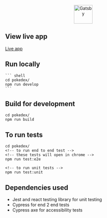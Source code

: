 <p align="center">
    <img alt="Gatsby" src="https://cdn2.bulbagarden.net/upload/4/4b/Pok%C3%A9dex_logo.png" width="60" />
</p>

## View live app

<a align="center" href="https://harry-pokedex.netlify.app">Live app</a>

## Run locally

    ``` shell
    cd pokedex/
    npm run develop
    ```
## Build for development

```shell
cd pokedex/
npm run build
```

## To run tests

``` shell
cd pokedex/
<!-- to run end to end test -->
<!-- these tests will open in chrome -->
npm run test:e2e

<!-- to run unit tests -->
npm run test:unit
```

## Dependencies used

 - Jest and react testing library for unit testing
 - Cypress for end 2 end tests
 - Cypress axe for accessibility tests

